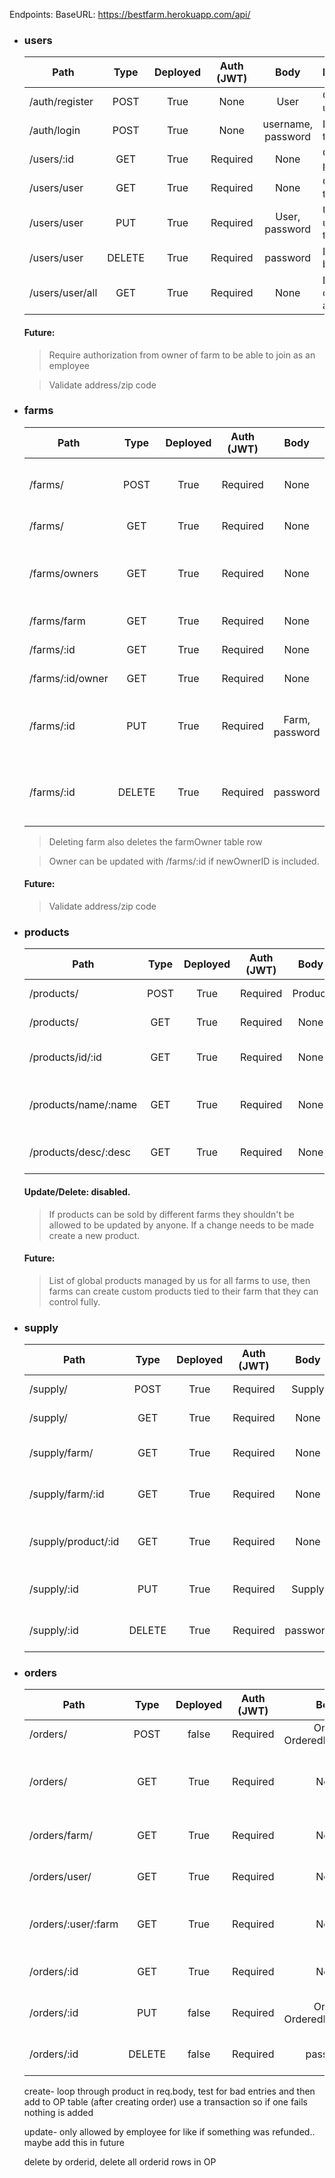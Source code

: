 Endpoints:
BaseURL:
https://bestfarm.herokuapp.com/api/

- ### users
    | Path              | Type   | Deployed | Auth (JWT) | Body               | Description                   |
    | ----------------- |:------:|:--------:|:----------:|:------------------:| ----------------------------- |
    | /auth/register    | POST   |     True | None       | User               | Create new user               |
    | /auth/login       | POST   |     True | None       | username, password | Log in, get token             |
    | /users/:id        | GET    |     True | Required   | None               | Get user by param ID          |
    | /users/user       | GET    |     True | Required   | None               | Get user by token             |
    | /users/user       | PUT    |     True | Required   | User, password     | Update user by token          |
    | /users/user       | DELETE |     True | Required   | password           | Delete user by token          |
    | /users/user/all   | GET    |     True | Required   | None               | Debug only, return all users  |
    #### Future:
    >Require authorization from owner of farm to be able to join as an employee

    >Validate address/zip code
    
- ### farms
    | Path              | Type   | Deployed | Auth (JWT) | Body           | Description                                       |
    | ----------------- |:------:|:--------:|:---------: |:--------------:| ------------------------------------------------- |
    | /farms/           | POST   |     True | Required   | None           | Create new farm. Owner by token                   |
    | /farms/           | GET    |     True | Required   | None           | Get all farms                                     |
    | /farms/owners     | GET    |     True | Required   | None           | Get all owners, for debugging and may be disabled |
    | /farms/farm       | GET    |     True | Required   | None           | Get farm by token                                 |
    | /farms/:id        | GET    |     True | Required   | None           | Get farm by param ID                              |
    | /farms/:id/owner  | GET    |     True | Required   | None           | Get owner by farm ID                              |
    | /farms/:id        | PUT    |     True | Required   | Farm, password | Update farm by id- user must be owner of farm.    |
    | /farms/:id        | DELETE |     True | Required   | password       | Delete farm by id- user must be owner of farm.    |
    >Deleting farm also deletes the farmOwner table row

    >Owner can be updated with /farms/:id if newOwnerID is included.

    #### Future:
    >Validate address/zip code

- ### products
    | Path                 | Type   | Deployed | Auth (JWT) | Body     | Description                        |
    | -------------------- |:------:|:--------:|:---------: |:--------:| ---------------------------------- |
    | /products/           | POST   |     True | Required   | Product  | Create new product                 |
    | /products/           | GET    |     True | Required   | None     | Get all products                   |
    | /products/id/:id     | GET    |     True | Required   | None     | Get product by param ID            |
    | /products/name/:name | GET    |     True | Required   | None     | Search/get products by param name  |
    | /products/desc/:desc | GET    |     True | Required   | None     | Search/get products by param desc  |
    #### Update/Delete: disabled. 
    >If products can be sold by different farms they shouldn't be allowed to be updated by anyone. If a change needs to be made create a new product. 

    #### Future:
    >List of global products managed by us for all farms to use, then farms can create custom products tied to their farm that they can control fully.

- ### supply
    | Path                 | Type   | Deployed | Auth (JWT) | Body     | Description                        |
    | -------------------- |:------:|:--------:|:---------: |:--------:| ---------------------------------- |
    | /supply/             | POST   |     True | Required   | Supply   | Create new supply                  |
    | /supply/             | GET    |     True | Required   | None     | Get all supplies                   |
    | /supply/farm/        | GET    |     True | Required   | None     | Get supply by farm by token        |
    | /supply/farm/:id     | GET    |     True | Required   | None     | Get supply by farm by ID           |
    | /supply/product/:id  | GET    |     True | Required   | None     | Get farms and supply by product ID |
    | /supply/:id          | PUT    |     True | Required   | Supply   | Update supply by supply ID.        |
    | /supply/:id          | DELETE |     True | Required   | password | Delete supply by supply ID.        |

- ### orders
    | Path                 | Type   | Deployed | Auth (JWT) | Body                     | Description                          |
    | -------------------- |:------:|:--------:|:---------: |:------------------------:| ------------------------------------ |
    | /orders/             | POST   |    false | Required   | Order, OrderedProducts[] | Create new order                     |
    | /orders/             | GET    |     True | Required   | None                     | Get all orders (debug only, remove)  |
    | /orders/farm/        | GET    |     True | Required   | None                     | Get order by farm by token           |
    | /orders/user/        | GET    |     True | Required   | None                     | Get order by user by token           |
    | /orders/:user/:farm  | GET    |     True | Required   | None                     | Get order by user and farm by params |
    | /orders/:id          | GET    |     True | Required   | None                     | Get order by param ID                |
    | /orders/:id          | PUT    |    false | Required   | Order, OrderedProducts[] | Update order by order ID.            |
    | /orders/:id          | DELETE |    false | Required   | password                 | Delete order by order ID.            |

    create- loop through product in req.body, test for bad entries and then add to OP table (after creating order) use a transaction so if one fails nothing is added
    
    update- only allowed by employee for like if something was refunded.. maybe add this in future

    delete by orderid, delete all orderid rows in OP